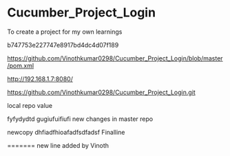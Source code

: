 # Cucumber_Project_Login
To create a project for my own learnings


b747753e227747e8917bd4dc4d07f189

https://github.com/Vinothkumar0298/Cucumber_Project_Login/blob/master/pom.xml

http://192.168.1.7:8080/

https://github.com/Vinothkumar0298/Cucumber_Project_Login.git


local repo value

fyfydydtd
gugiufuifiufi
new changes in master repo

newcopy
dhfiadfhioafadfsdfadsf
Finalline

=======
new line added by Vinoth

